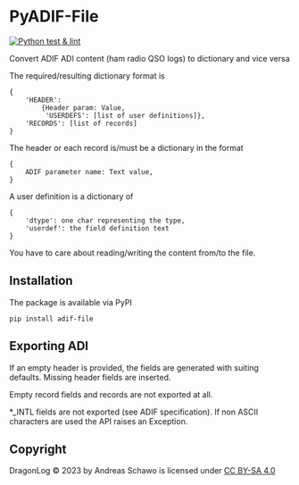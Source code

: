 PyADIF-File
===========

[![Python test & lint](https://github.com/gitandy/PyADIF-File/actions/workflows/python-package.yml/badge.svg?branch=master)](https://github.com/gitandy/PyADIF-File/actions/workflows/python-package.yml)

Convert ADIF ADI content (ham radio QSO logs) to dictionary and vice versa

The required/resulting dictionary format is

    {
        'HEADER': 
            {Header param: Value,
             'USERDEFS': [list of user definitions]},
        'RECORDS': [list of records]
    }

The header or each record is/must be a dictionary in the format
    
    {
        ADIF parameter name: Text value,
    }

A user definition is a dictionary of
    
    {
        'dtype': one char representing the type,
        'userdef': the field definition text
    }

You have to care about reading/writing the content from/to the file.

Installation
------------
The package is available via PyPI

    pip install adif-file

Exporting ADI
-------------
If an empty header is provided, the fields are generated with suiting defaults.
Missing header fields are inserted.

Empty record fields and records are not exported at all.

*_INTL fields are not exported (see ADIF specification).
If non ASCII characters are used the API raises an Exception.

Copyright
---------
DragonLog &copy; 2023 by Andreas Schawo is licensed under [CC BY-SA 4.0](http://creativecommons.org/licenses/by-sa/4.0/) 
